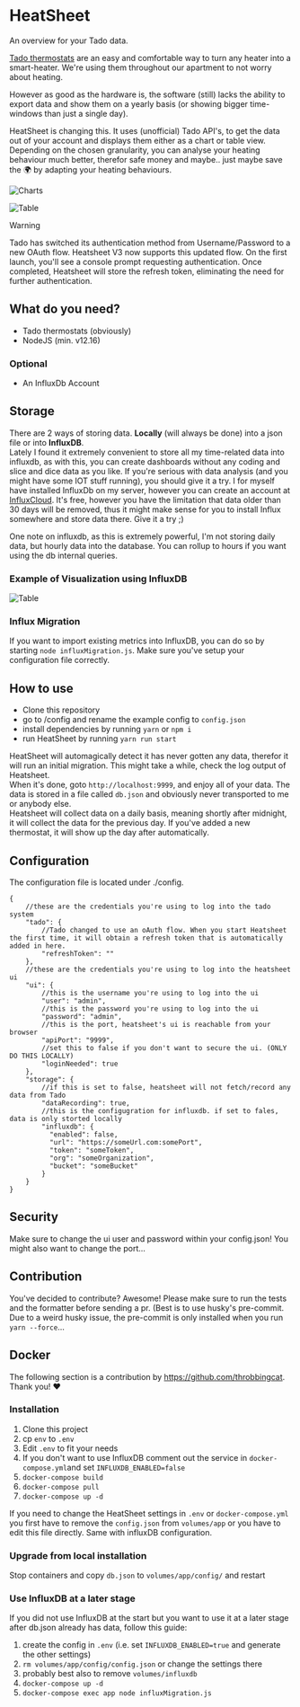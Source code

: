 # HeatSheet  

An overview for your Tado data. 
  
[Tado thermostats](https://www.tado.com/de-en/products/smart-radiator-starter-kit) are an easy and comfortable way to turn any heater into a smart-heater. We're using them throughout our apartment to not worry about heating.  

However as good as the hardware is, the software (still) lacks the ability to export data and show them on a yearly basis (or showing bigger time-windows than just a single day). 
  
HeatSheet is changing this. It uses (unofficial) Tado API's, to get the data out of your account and displays them either as a chart or table view. Depending on the chosen granularity, you can analyse your heating behaviour much better, therefor safe money and maybe.. just maybe save the :earth_africa: by adapting your heating behaviours. 
  
![Charts](/docs/chart_1.png "Charts")  
  
![Table](/docs/table_1.png "Table")  


> [!WARNING]  
> Tado has switched its authentication method from Username/Password to a new OAuth flow. Heatsheet V3 now supports this updated flow. On the first launch, you'll see a console prompt requesting authentication. Once completed, Heatsheet will store the refresh token, eliminating the need for further authentication.

## What do you need?  
- Tado thermostats (obviously)     
- NodeJS (min. v12.16)  

### Optional
- An InfluxDb Account

## Storage
There are 2 ways of storing data. **Locally** (will always be done) into a json file or into **InfluxDB**.   
Lately I found it extremely convenient
to store all my time-related data into influxdb, as with this, you can create dashboards without any coding and slice and dice data as you like.
If you're serious with data analysis (and you might have some IOT stuff running), you should give it a try. I for myself have installed InfluxDb on my server,
however you can create an account at [InfluxCloud](https://www.influxdata.com/). It's free, however you have the limitation that data older than 30 days will be removed, thus it might make sense for you to install 
Influx somewhere and store data there. Give it a try ;)

One note on influxdb, as this is extremely powerful, I'm not storing daily data, but hourly data into the database. You can rollup to hours if you want using the db internal queries.

### Example of Visualization using InfluxDB

![Table](/docs/influx_vis.png "Influx Visualization")

### Influx Migration
If you want to import existing metrics into InfluxDB, you can do so by starting `node influxMigration.js`. Make sure you've setup your configuration file correctly.
  
## How to use  
- Clone this repository  
- go to /config and rename the example config to `config.json`  
- install dependencies by running `yarn` or `npm i`  
- run HeatSheet by running `yarn run start`  
  
HeatSheet will automagically detect it has never gotten any data, therefor it will run an initial migration. This might take a while, check the log output of Heatsheet.   
When it's done, goto `http://localhost:9999`, and enjoy all of your data. The data is stored in a file called `db.json` and obviously never transported to me or anybody else.   
Heatsheet will collect data on a daily basis, meaning shortly after midnight, it will collect the data for the previous day. If you've added a new thermostat, it will show up the day after automatically.
  
## Configuration  
The configuration file is located under ./config.   
  
```  
{  
	//these are the credentials you're using to log into the tado system
	"tado": { 
		//Tado changed to use an oAuth flow. When you start Heatsheet the first time, it will obtain a refresh token that is automatically added in here.
		"refreshToken": "" 
	}, 
	//these are the credentials you're using to log into the heatsheet ui
	"ui": { 
		//this is the username you're using to log into the ui
		"user": "admin",  
		//this is the password you're using to log into the ui		
		"password": "admin", 
		//this is the port, heatsheet's ui is reachable from your browser
		"apiPort": "9999",  
		//set this to false if you don't want to secure the ui. (ONLY DO THIS LOCALLY)		
		"loginNeeded": true
	},
	"storage": {
	    //if this is set to false, heatsheet will not fetch/record any data from Tado
        "dataRecording": true,
        //this is the configugration for influxdb. if set to fales, data is only storted locally
        "influxdb": {
          "enabled": false,
          "url": "https://someUrl.com:somePort",
          "token": "someToken",
          "org": "someOrganization",
          "bucket": "someBucket"
        }
    }
}  
```  
  
## Security
Make sure to change the ui user and password within your config.json! You might also want to change the port...

## Contribution
You've decided to contribute? Awesome! Please make sure to run the tests and the formatter before sending a pr. (Best is to use husky's pre-commit. Due to a weird husky issue, the pre-commit is only installed when you run `yarn --force`...


## Docker

The following section is a contribution by https://github.com/throbbingcat. Thank you! :heart:


### Installation

1. Clone this project
2. cp `env` to `.env`
3. Edit `.env` to fit your needs
5. If you don't want to use InfluxDB comment out the service in `docker-compose.yml`and set `INFLUXDB_ENABLED=false`
5. `docker-compose build`
5. `docker-compose pull`
4. `docker-compose up -d`

If you need to change the HeatSheet settings in `.env` or `docker-compose.yml` you first have to remove the `config.json` from `volumes/app` or you have to edit this file directly. Same with influxDB configuration.

### Upgrade from local installation

Stop containers and copy `db.json` to `volumes/app/config/` and restart

###  Use InfluxDB at a later stage

If you did not use InfluxDB at the start but you want to use it at a later stage after db.json already has data, follow this guide:

1. create the config in `.env` (i.e. set `INFLUXDB_ENABLED=true` and generate the other settings)
2. `rm volumes/app/config/config.json` or change the settings there
3. probably best also to remove `volumes/influxdb`
4. `docker-compose up -d`
5. `docker-compose exec app node influxMigration.js`
